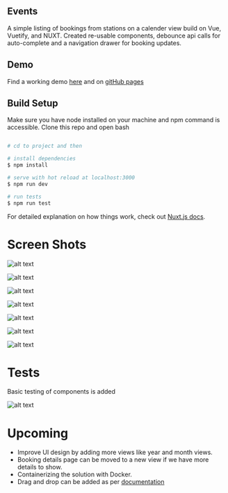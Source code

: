 ## Events
 A simple listing of bookings from stations on a calender view build on Vue, Vuetify, and NUXT. Created re-usable components, debounce api calls for auto-complete and a navigation drawer for booking updates.

## Demo

Find a working demo [here](https://mach-events.web.app/) and on [gitHub pages](https://hassanmehmood1992.github.io/vue-events/)

## Build Setup
Make sure you have node installed on your machine and npm command is accessible. Clone this repo and open bash 

```bash

# cd to project and then 

# install dependencies
$ npm install

# serve with hot reload at localhost:3000
$ npm run dev

# run tests
$ npm run test

```

For detailed explanation on how things work, check out [Nuxt.js docs](https://nuxtjs.org).

# Screen Shots

![alt text](https://user-images.githubusercontent.com/17563392/115138131-63a1e100-a03b-11eb-879d-2965348f98b9.png?raw=true)

![alt text](https://user-images.githubusercontent.com/17563392/115138148-846a3680-a03b-11eb-85e6-7c542ac2e5e1.png?raw=true)


![alt text](https://user-images.githubusercontent.com/17563392/115138169-9fd54180-a03b-11eb-9792-86ad898ec2c3.png?raw=true)

![alt text](https://user-images.githubusercontent.com/17563392/115138182-b4b1d500-a03b-11eb-9d20-f22ef1d6c194.png?raw=true)


![alt text](https://user-images.githubusercontent.com/17563392/115138205-dca13880-a03b-11eb-8426-c8cef42ec496.png?raw=true)

![alt text](https://user-images.githubusercontent.com/17563392/115138293-3ace1b80-a03c-11eb-970b-881e9d11696e.png?raw=true)


![alt text](https://user-images.githubusercontent.com/17563392/115138324-77017c00-a03c-11eb-8a0c-f161b2f873c5.png?raw=true)



# Tests

Basic testing of components is added

![alt text](https://user-images.githubusercontent.com/17563392/115144728-539bf880-a05f-11eb-9d24-260b7ae79f3f.png?raw=true)


# Upcoming

- Improve UI design by adding more views like year and month views.
- Booking details page can be moved to a new view if we have more details to show.
- Containerizing the solution with Docker.
- Drag and drop can be added as per [documentation](https://vuetifyjs.com/en/components/calendars/#misc)





